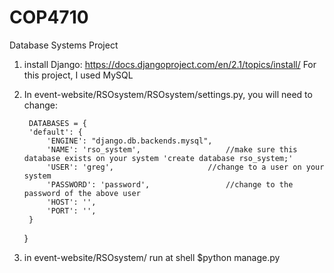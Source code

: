 # COP4710
Database Systems Project 

1. install Django:
	https://docs.djangoproject.com/en/2.1/topics/install/
	For this project, I used MySQL

2. In event-website/RSOsystem/RSOsystem/settings.py, you will need to change:


		DATABASES = {
	    'default': {
	        'ENGINE': "django.db.backends.mysql",
	        'NAME': 'rso_system',					//make sure this database exists on your system 'create database rso_system;'
	        'USER': 'greg',						//change to a user on your system
	        'PASSWORD': 'password',					//change to the password of the above user
	        'HOST': '',
	        'PORT': '',        
	    }
	}

3. in event-website/RSOsystem/
	run at shell $python manage.py
